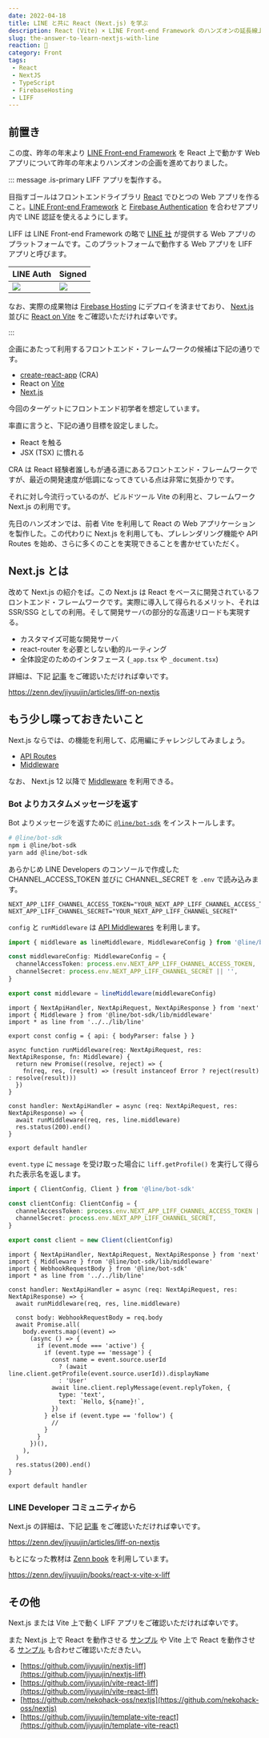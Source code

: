 ```yaml
---
date: 2022-04-18
title: LINE と共に React (Next.js) を学ぶ
description: React (Vite) × LINE Front-end Framework のハンズオンの延長線上として、当ブログでは Next.js を　Vite の代わりに利用した際注意することを補足させていただきます。
slug: the-answer-to-learn-nextjs-with-line
reaction: 🥷
category: Front
tags: 
 - React
 - NextJS
 - TypeScript
 - FirebaseHosting
 - LIFF
---
```


## 前置き

この度、昨年の年末より [LINE Front-end Framework](https://developers.line.biz/ja/docs/liff/overview/) を React 上で動かす Web アプリについて昨年の年末よりハンズオンの企画を進めておりました。

::: message .is-primary LIFF アプリを製作する。

目指すゴールはフロントエンドライブラリ [React](https://ja.reactjs.org) でひとつの Web アプリを作ること。[LINE Front-end Framework](https://developers.line.biz/ja/docs/liff/overview/) と [Firebase Authentication](https://firebase.google.com/docs/auth) を合わせアプリ内で LINE 認証を使えるようにします。

LIFF は LINE Front-end Framework の略で [LINE 社](https://linecorp.com/) が提供する Web アプリのプラットフォームです。このプラットフォームで動作する Web アプリを LIFF アプリと呼びます。

|LINE Auth|Signed|
|:---|:---|
|![](https://i.imgur.com/1SD6yfH.jpg)|![](https://i.imgur.com/pqQPnYp.jpg)|

なお、実際の成果物は [Firebase Hosting](https://firebase.google.com/docs/hosting) にデプロイを済ませており、 [Next.js](https://nextjs-liff.web.app/) 並びに [React on Vite](https://vite-react-liff.web.app/) をご確認いただければ幸いです。

:::

企画にあたって利用するフロントエンド・フレームワークの候補は下記の通りです。

- [create-react-app](https://github.com/facebook/create-react-app) (CRA)
- React on [Vite](https://github.com/vitejs/vite)
- [Next.js](https://github.com/vercel/next.js)

今回のターゲットにフロントエンド初学者を想定しています。

率直に言うと、下記の通り目標を設定しました。

- React を触る
- JSX (TSX) に慣れる

CRA は React 経験者誰しもが通る道にあるフロントエンド・フレームワークですが、最近の開発速度が低調になってきている点は非常に気掛かりです。

それに対し今流行っているのが、ビルドツール Vite の利用と、フレームワーク Next.js の利用です。

先日のハンズオンでは、前者 Vite を利用して React の Web アプリケーションを製作した。この代わりに Next.js を利用しても、プレレンダリング機能や API Routes を始め、さらに多くのことを実現できることを書かせていただく。

## Next.js とは

改めて Next.js の紹介をば。この Next.js は React をベースに開発されているフロントエンド・フレームワークです。実際に導入して得られるメリット、それは SSR/SSG としての利用。そして開発サーバの部分的な高速リロードも実現する。

- カスタマイズ可能な開発サーバ
- react-router を必要としない動的ルーティング
- 全体設定のためのインタフェース (`_app.tsx` や `_document.tsx`)

詳細は、下記 [記事](https://zenn.dev/jiyuujin/articles/liff-on-nextjs) をご確認いただければ幸いです。

https://zenn.dev/jiyuujin/articles/liff-on-nextjs

## もう少し喋っておきたいこと

Next.js ならでは、の機能を利用して、応用編にチャレンジしてみましょう。

- [API Routes](https://nextjs.org/docs/api-routes/introduction)
- [Middleware](https://nextjs.org/docs/advanced-features/middleware)

なお、 Next.js 12 以降で [Middleware](https://nextjs.org/docs/advanced-features/middleware) を利用できる。

### Bot よりカスタムメッセージを返す

Bot よりメッセージを返すために [`@line/bot-sdk`](https://www.npmjs.com/package/@line/bot-sdk) をインストールします。

```bash
# @line/bot-sdk
npm i @line/bot-sdk
yarn add @line/bot-sdk
```

あらかじめ LINE Developers のコンソールで作成した CHANNEL_ACCESS_TOKEN 並びに CHANNEL_SECRET を `.env` で読み込みます。

```.env
NEXT_APP_LIFF_CHANNEL_ACCESS_TOKEN="YOUR_NEXT_APP_LIFF_CHANNEL_ACCESS_TOKEN"
NEXT_APP_LIFF_CHANNEL_SECRET="YOUR_NEXT_APP_LIFF_CHANNEL_SECRET"
```

`config` と `runMiddleware` は [API Middlewares](https://nextjs.org/docs/api-routes/api-middlewares) を利用します。

```line.ts
import { middleware as lineMiddleware, MiddlewareConfig } from '@line/bot-sdk'

const middlewareConfig: MiddlewareConfig = {
  channelAccessToken: process.env.NEXT_APP_LIFF_CHANNEL_ACCESS_TOKEN,
  channelSecret: process.env.NEXT_APP_LIFF_CHANNEL_SECRET || '',
}

export const middleware = lineMiddleware(middlewareConfig)
```

```webhook.tsx
import { NextApiHandler, NextApiRequest, NextApiResponse } from 'next'
import { Middleware } from '@line/bot-sdk/lib/middleware'
import * as line from '../../lib/line'

export const config = { api: { bodyParser: false } }

async function runMiddleware(req: NextApiRequest, res: NextApiResponse, fn: Middleware) {
  return new Promise((resolve, reject) => {
    fn(req, res, (result) => (result instanceof Error ? reject(result) : resolve(result)))
  })
}

const handler: NextApiHandler = async (req: NextApiRequest, res: NextApiResponse) => {
  await runMiddleware(req, res, line.middleware)
  res.status(200).end()
}

export default handler
```

`event.type` に `message` を受け取った場合に `liff.getProfile()` を実行して得られた表示名を返します。

```line.ts
import { ClientConfig, Client } from '@line/bot-sdk'

const clientConfig: ClientConfig = {
  channelAccessToken: process.env.NEXT_APP_LIFF_CHANNEL_ACCESS_TOKEN || '',
  channelSecret: process.env.NEXT_APP_LIFF_CHANNEL_SECRET,
}

export const client = new Client(clientConfig)
```

```webhook.tsx
import { NextApiHandler, NextApiRequest, NextApiResponse } from 'next'
import { Middleware } from '@line/bot-sdk/lib/middleware'
import { WebhookRequestBody } from '@line/bot-sdk'
import * as line from '../../lib/line'

const handler: NextApiHandler = async (req: NextApiRequest, res: NextApiResponse) => {
  await runMiddleware(req, res, line.middleware)

  const body: WebhookRequestBody = req.body
  await Promise.all(
    body.events.map((event) =>
      (async () => {
        if (event.mode === 'active') {
          if (event.type == 'message') {
            const name = event.source.userId
              ? (await line.client.getProfile(event.source.userId)).displayName
              : 'User'
            await line.client.replyMessage(event.replyToken, {
              type: 'text',
              text: `Hello, ${name}!`,
            })
          } else if (event.type == 'follow') {
            //
          }
        }
      })(),
    ),
  )
  res.status(200).end()
}

export default handler
```

### LINE Developer コミュニティから

Next.js の詳細は、下記 [記事](https://zenn.dev/jiyuujin/articles/liff-on-nextjs) をご確認いただければ幸いです。

https://zenn.dev/jiyuujin/articles/liff-on-nextjs

もとになった教材は [Zenn book](https://zenn.dev/books) を利用しています。

https://zenn.dev/jiyuujin/books/react-x-vite-x-liff

## その他

Next.js または Vite 上で動く LIFF アプリをご確認いただければ幸いです。

また Next.js 上で React を動作させる [サンプル](https://github.com/nekohack-oss/nextjs) や Vite 上で React を動作させる [サンプル](https://github.com/jiyuujin/template-vite-react) も合わせご確認いただきたい。

- [https://github.com/jiyuujin/nextjs-liff](https://github.com/jiyuujin/nextjs-liff)
- [https://github.com/jiyuujin/vite-react-liff](https://github.com/jiyuujin/vite-react-liff)
- [https://github.com/nekohack-oss/nextjs](https://github.com/nekohack-oss/nextjs)
- [https://github.com/jiyuujin/template-vite-react](https://github.com/jiyuujin/template-vite-react)
